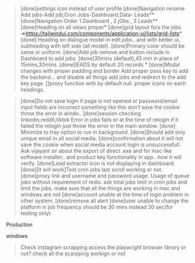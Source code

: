 > [done]settings icon instead of user profile 
> [done]Navigation rename Add jobs-Add job,Cron Jobs-Dashboard,Data- Leads**
> [done]Navigation Order 1.Dashboard , 2 jObs , 3 Leads**
> [done]Heading on all views proper* 
> [done]grid layout fors the jobs =>https://tailwindui.com/components/application-ui/lists/grid-lists*
>[done] Heading on dialogue model in edit jobs.. and with better ui, subheading with left side (all model).
> [done]Primary color should be same or uniform.
> [done]Add job remove and button include in Dashboard to add jobs.
> [done]30mins (default),45 min in place of 15mins,30mins.
>[done]lEADS by default 20 records *
>[done]Modal changes with proper padding and border
>Add proper pass key to add the backend... and disable all things add jobs and redirect to the add key page.
>[]proxy function with by default null.
>proper icons on each headings.


>[done]Do not save login if page is not opened or password/email input fields are incorrect something like this don't save the cookie throw the error in windo..
>[done]session checking linkedin,reddit,tiktok
> Error in jobs fails or at the time of relogin if it failed the relogin just throw the error in the main window.
> [done]  Minimize to tray option to run in background.
>[done]Should add only unique email in all social media.
>[done]confirmation about it will not save the cookie when social media account login is unsuccessfull.
>Ask vijayant sir about the export of direct .exe and for mac like software installer.. and product key functionality in app.. how it will verify.
>[done]Lead extractor icon is not displaying in dashboard.
>[done][it will work]Test cron jobs last scroll working or not.
>[done]proxy link and username and password usage.
>Usage of queue jobs without requirement of redis.
> ask total jobs limit in cron jobs and limit the jobs.
>make sure that all the things are working in mac and windows are not
>[done]account unable at the time of login problem in other system. 
>[done]remove all alert
>[done]user unable to change the platform in job
> frequency should be 30 mins instead 30 sec(for testing only)



Production

windows

>Check instagram scrapping access the playwright browser library or not?
>check all the scarpping workign or not
